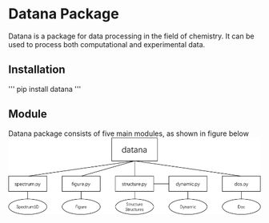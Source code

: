 # Datana Package  

Datana is a package for data processing in the field of chemistry. 
It can be used to process both computational and experimental data.  

## Installation  
'''
pip install datana
'''  

## Module  
Datana package consists of five main modules, as shown in figure below  
![image](/figure/datana.png)
